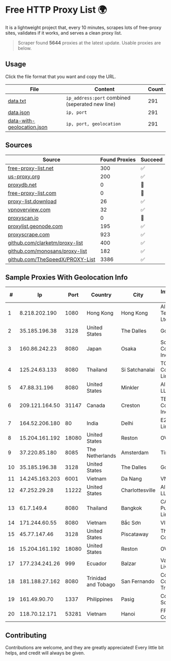 
# Free HTTP Proxy List 🌍

It is a lightweight project that, every 10 minutes, scrapes lots of free-proxy sites, validates if it works, and serves a clean proxy list.


> Scraper found **5644** proxies at the latest update. Usable proxies are below.

## Usage

Click the file format that you want and copy the URL.


|File|Content|Count|
|----|-------|-----|
|[data.txt](https://raw.githubusercontent.com/themiralay/Proxy-List-World/master/data.txt)|`ip_address:port` combined (seperated new line)|291|
|[data.json](https://raw.githubusercontent.com/themiralay/Proxy-List-World/master/data.json)|`ip, port`|291|
|[data-with-geolocation.json](https://raw.githubusercontent.com/themiralay/Proxy-List-World/master/data-with-geolocation.json)|`ip, port, geolocation`|291|

## Sources

|Source|Found Proxies|Succeed|
|------|-------------|-------|
|[free-proxy-list.net](https://free-proxy-list.net)|300|✅|
|[us-proxy.org](https://www.us-proxy.org)|200|✅|
|[proxydb.net](http://proxydb.net)|0|🚫|
|[free-proxy-list.com](https://free-proxy-list.com/?page=&port=&type%5B%5D=http&type%5B%5D=https&up_time=0&search=Search)|0|🚫|
|[proxy-list.download](https://www.proxy-list.download/HTTP)|26|✅|
|[vpnoverview.com](https://vpnoverview.com/privacy/anonymous-browsing/free-proxy-servers)|32|✅|
|[proxyscan.io](https://www.proxyscan.io)|0|🚫|
|[proxylist.geonode.com](https://proxylist.geonode.com/api/proxy-list?limit=300&page=1&sort_by=lastChecked&sort_type=desc&protocols=http,https)|195|✅|
|[proxyscrape.com](https://api.proxyscrape.com/v2/?request=displayproxies&protocol=http&timeout=10000&country=all&ssl=all&anonymity=all)|923|✅|
|[github.com/clarketm/proxy-list](https://raw.githubusercontent.com/clarketm/proxy-list/master/proxy-list-raw.txt)|400|✅|
|[github.com/monosans/proxy-list](https://raw.githubusercontent.com/monosans/proxy-list/main/proxies/http.txt)|182|✅|
|[github.com/TheSpeedX/PROXY-List](https://raw.githubusercontent.com/TheSpeedX/PROXY-List/master/http.txt)|3386|✅|


## Sample Proxies With Geolocation Info

|#|Ip|Port|Country|City|Internet Service Provider|
|-|--|----|-------|----|-------------------------|
|1|8.218.202.190|1080|Hong Kong|Hong Kong|Alibaba (US) Technology Co., Ltd.|
|2|35.185.196.38|3128|United States|The Dalles|Google LLC|
|3|160.86.242.23|8080|Japan|Osaka|Sony Network Communications Inc|
|4|125.24.63.133|8080|Thailand|Si Satchanalai|TOT Public Company Limited|
|5|47.88.31.196|8080|United States|Minkler|Alibaba.com LLC|
|6|209.121.164.50|31147|Canada|Creston|TELUS Communications Inc.|
|7|164.52.206.180|80|India|Delhi|E2E Networks Limited|
|8|15.204.161.192|18080|United States|Reston|OVH SAS|
|9|37.220.85.180|8085|The Netherlands|Amsterdam|TimeWeb Ltd.|
|10|35.185.196.38|3128|United States|The Dalles|Google LLC|
|11|14.245.163.203|6001|Vietnam|Da Nang|VNPT|
|12|47.252.29.28|11222|United States|Charlottesville|Alibaba.com LLC|
|13|61.7.149.4|8080|Thailand|Bangkok|CAT Telecom Public Company Limited|
|14|171.244.60.55|8080|Vietnam|Bắc Sơn|VIETEL|
|15|45.77.147.46|3128|United States|Piscataway|The Constant Company|
|16|15.204.161.192|18080|United States|Reston|OVH SAS|
|17|177.234.241.26|999|Ecuador|Balzar|Vasquez Burgos Livington|
|18|181.188.27.162|8080|Trinidad and Tobago|San Fernando|Columbus Communications Trinidad Limited.|
|19|161.49.90.70|1337|Philippines|Pasig|Converge ICT Solution Inc|
|20|118.70.12.171|53281|Vietnam|Hanoi|FPT Telecom Company|



## Contributing

Contributions are welcome, and they are greatly appreciated! Every
little bit helps, and credit will always be given.

